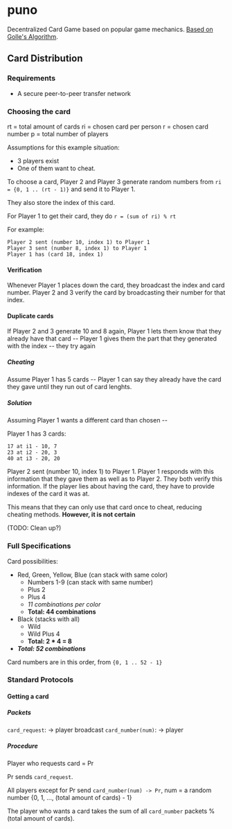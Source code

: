 
# puno

Decentralized Card Game based on popular game mechanics. [Based on Golle's Algorithm](https://crypto.stanford.edu/~pgolle/papers/stable.pdf).

## Card Distribution

### Requirements

 - A secure peer-to-peer transfer network

### Choosing the card

rt = total amount of cards
ri = chosen card per person
r = chosen card number
p = total number of players

Assumptions for this example situation:
- 3 players exist
- One of them want to cheat.

To choose a card, Player 2 and Player 3 generate random numbers from `ri = {0, 1 .. (rt - 1)}` and send it to Player 1.

They also store the index of this card.

For Player 1 to get their card, they do `r = (sum of ri) % rt`

For example:
```
Player 2 sent (number 10, index 1) to Player 1
Player 3 sent (number 8, index 1) to Player 1
Player 1 has (card 18, index 1)
```

#### Verification

Whenever Player 1 places down the card, they broadcast the index and card number. Player 2 and 3 verify the card by broadcasting their number for that index.

#### Duplicate cards

If Player 2 and 3 generate 10 and 8 again, Player 1 lets them know that they already have that card -- Player 1 gives them the part that they generated with the index -- they try again

##### Cheating
Assume Player 1 has 5 cards -- Player 1 can say they already have the card they gave until they run out of card lenghts.

##### Solution
Assuming Player 1 wants a different card than chosen --

Player 1 has 3 cards:
```
17 at i1 - 10, 7
23 at i2 - 20, 3
40 at i3 - 20, 20
```

Player 2 sent (number 10, index 1) to Player 1. Player 1 responds with this information that they gave them as well as to Player 2. They both verify this information. If the player lies about having the card, they have to provide indexes of the card it was at.

This means that they can only use that card once to cheat, reducing cheating methods. **However, it is not certain**

(TODO: Clean up?)

### Full Specifications

Card possibilities:
- Red, Green, Yellow, Blue (can stack with same color)
	- Numbers 1-9 (can stack with same number)
	- Plus 2
	- Plus 4
	- _11 combinations per color_
	- **Total: 44 combinations**
- Black (stacks with all)
	- Wild
	- Wild Plus 4
	- **Total: 2 * 4 = 8**
- ***Total: 52 combinations***

Card numbers are in this order, from `{0, 1 .. 52 - 1}`

### Standard Protocols

#### Getting a card

##### Packets
`card_request`: -> player broadcast
`card_number(num)`: -> player

##### Procedure

Player who requests card = Pr

Pr sends `card_request`.

All players except for Pr send `card_number(num) -> Pr`, num = a random number {0, 1, ..., (total amount of cards) - 1}

The player who wants a card takes the sum of all `card_number` packets % (total amount of cards).
